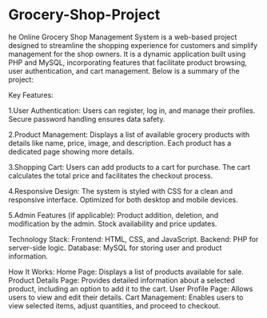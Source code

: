 # Grocery-Shop-Project
he Online Grocery Shop Management System is a web-based project designed to streamline the shopping experience for customers and simplify management for the shop owners. It is a dynamic application built using PHP and MySQL, incorporating features that facilitate product browsing, user authentication, and cart management. Below is a summary of the project:

Key Features:

1.User Authentication:
Users can register, log in, and manage their profiles.
Secure password handling ensures data safety.

2.Product Management:
Displays a list of available grocery products with details like name, price, image, and description.
Each product has a dedicated page showing more details.

3.Shopping Cart:
Users can add products to a cart for purchase.
The cart calculates the total price and facilitates the checkout process.

4.Responsive Design:
The system is styled with CSS for a clean and responsive interface.
Optimized for both desktop and mobile devices.

5.Admin Features (if applicable):
Product addition, deletion, and modification by the admin.
Stock availability and price updates.

Technology Stack:
Frontend: HTML, CSS, and JavaScript.
Backend: PHP for server-side logic.
Database: MySQL for storing user and product information.

How It Works:
Home Page: Displays a list of products available for sale.
Product Details Page: Provides detailed information about a selected product, including an option to add it to the cart.
User Profile Page: Allows users to view and edit their details.
Cart Management: Enables users to view selected items, adjust quantities, and proceed to checkout.
